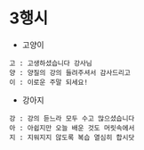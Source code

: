 # 3행시

- 고양이
```
고 : 고생하셨습니다 강사님
양 : 양질의 강의 들려주셔서 감사드리고
이 : 이로운 주말 되세요!
```

- 강아지
```
강 : 강의 듣느라 모두 수고 많으셨습니다
아 : 아쉽지만 오늘 배운 것도 머릿속에서
지 : 지워지지 않도록 복습 열심히 합시닷
```
